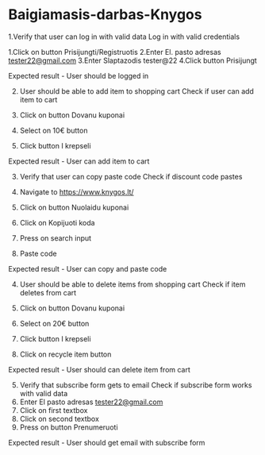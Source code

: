 # Baigiamasis-darbas-Knygos
1.Verify that user can log in with valid data
Log in with valid credentials

 1.Click on button Prisijungti/Registruotis
 2.Enter El. pasto adresas tester22@gmail.com
 3.Enter Slaptazodis tester@22
 4.Click button Prisijungt

Expected result - User should be logged in 

2. User should be able to add item to shopping cart
Check if user can add item to cart

1. Click on button Dovanu kuponai
2. Select on 10€ button
3. Click button I krepseli

Expected result - User can add item to cart

3. Verify that user can copy paste code
Check if discount code pastes

1. Navigate to https://www.knygos.lt/
2. Click on button Nuolaidu kuponai
3. Click on Kopijuoti koda
4. Press on search input
5. Paste code 


Expected result - User can copy and paste code

4. User should be able to delete items from shopping cart
Check if item deletes from cart

1. Click on button Dovanu kuponai
2. Select on 20€ button
3. Click button I krepseli
4. Click on recycle item button

Expected result - User should can delete item from cart

5. Verify that subscribe form gets to email
Check if subscribe form works with valid data
1. Enter El pasto adresas tester22@gmail.com
2. Click on first textbox
3. Click on second textbox 
4. Press on button Prenumeruoti

Expected result - User should get email with subscribe form
